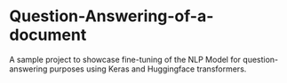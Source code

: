 # Question-Answering-of-a-document
A sample project to showcase fine-tuning of the NLP Model for question-answering purposes using Keras and Huggingface transformers.
